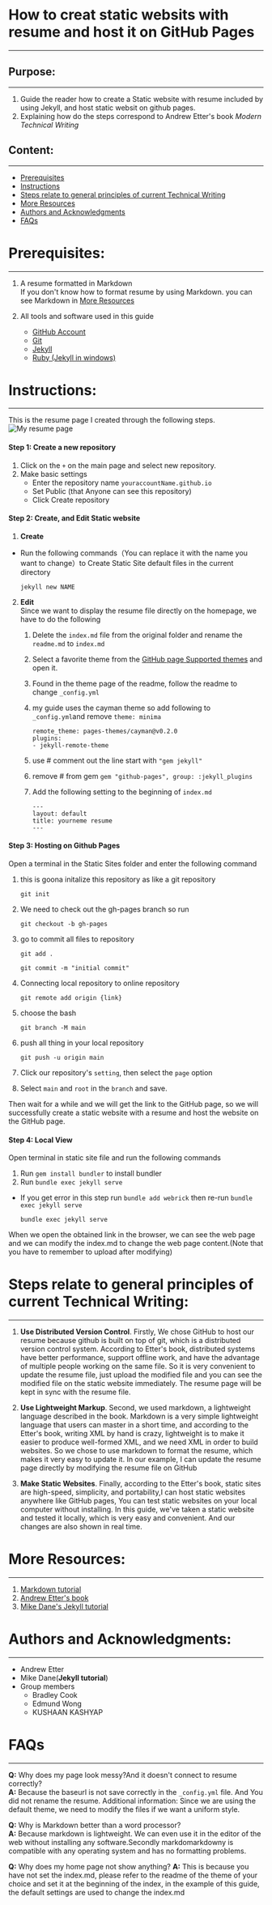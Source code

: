 # How to creat static websits with resume and host it on GitHub Pages 
---

## Purpose:
---
1. Guide the reader how to create a Static website with resume included by using Jekyll, and host static websit on github pages.
2. Explaining how do the steps correspond to Andrew Etter's book _Modern Technical Writing_

## Content:
---
- [Prerequisites](#prerequisites)
- [Instructions](#instructions)
- [Steps relate to general principles of current Technical Writing](#steps-relate-to-general-principles-of-current-technical-writing)
- [More Resources](#more-resources)
- [Authors and Acknowledgments](#authors-and-acknowledgments)
- [FAQs](#faqs)

# Prerequisites:
---
 1. A resume formatted in Markdown  
If you don't know how to format resume by using Markdown. you can see Markdown in [More Resources](#more-resources)

 2. All tools and software used in this guide 
    - [GitHub Account](https://github.com/join)
    - [Git](https://git-scm.com/downloads)
    - [Jekyll](https://jekyllrb.com/docs/installation/)
    - [Ruby (Jekyll in windows)](https://jekyllrb.com/docs/installation/windows/)

# Instructions:
---
This is the resume page I created through the following steps.
![My resume page](jiazhentian-resume.gif)

#### **Step 1:** Create a new repository
1. Click on the `+` on the main page and select new repository.
2. Make basic settings
    - Enter the repository name `youraccountName.github.io`
    - Set Public (that Anyone can see this repository)
    - Click Create repository

#### **Step 2:** Create, and Edit Static website
1. **Create**
  - Run the following commands（You can replace it with the name you want to change）to Create  Static Site default files in the current directory  
    ``` 
    jekyll new NAME
    ```

2. **Edit**  
  Since we want to display the resume file directly on the homepage, we have to do the following
    1. Delete the `index.md` file from the original folder and rename the `readme.md` to `index.md`
    2. Select a favorite theme from the [GitHub page Supported themes](https://pages.github.com/themes/) and open it.
    3. Found in the theme page of the readme, follow the readme to change `_config.yml`
    4. my guide uses the cayman theme so add following to `_config.yml`and remove `theme: minima`
    
         ```
         remote_theme: pages-themes/cayman@v0.2.0
         plugins:
         - jekyll-remote-theme
         ```
    5. use # comment out the line start with `"gem jekyll"`  
    6. remove # from gem `gem "github-pages", group: :jekyll_plugins`
    7. Add the following setting to the beginning of `index.md`
         ```
         ---
         layout: default
         title: yourneme resume
         ---
         ```

#### **Step 3:** Hosting on Github Pages
Open a terminal in the Static Sites folder and enter the following command

1. this is goona initalize this repository as like a git repository

    ```
    git init
    ```
2. We need to check out the gh-pages branch so run

    ```
    git checkout -b gh-pages
    ```

4. go to commit all files to repository

    ```
    git add .
    ```
    ```
    git commit -m "initial commit"
    ```
5. Connecting local repository to online repository
    ```
    git remote add origin {link}
    ```
6. choose the bash
    ```
    git branch -M main
    ```
7. push all thing in your local repository
    ```
    git push -u origin main
    ```

8. Click our repository's `setting`, then select the `page` option
9. Select `main` and `root` in the `branch` and save.  

Then wait for a while and we will get the link to the GitHub page, so we will successfully create a static website with a resume and host the website on the GitHub page.

#### **Step 4:** Local View
 Open terminal in static site file and run the following commands
 1. Run ```gem install bundler``` to install bundler
 2. Run ```bundle exec jekyll serve``` 
- If you get error in this step run ```bundle add webrick``` then re-run ```bundle exec jekyll serve```
    ```
    bundle exec jekyll serve
    ```
When we open the obtained link in the browser, we can see the web page and we can modify the index.md to change the web page content.(Note that you have to remember to upload after modifying)





# Steps relate to general principles of current Technical Writing:
---
1. **Use Distributed Version Control**. Firstly, We chose GitHub to host our resume because github is built on top of git, which is a distributed version control system. According to Etter's book, distributed systems have better performance, support offline work, and have the advantage of multiple people working on the same file. So it is very convenient to update the resume file, just upload the modified file and you can see the modified file on the static website immediately. The resume page will be kept in sync with the resume file.

2. **Use Lightweight Markup**. Second, we used markdown, a lightweight language described in the book. Markdown is a very simple lightweight language that users can master in a short time, and according to the Etter's book, writing XML by hand is crazy, lightweight is to make it easier to produce well-formed XML, and we need XML in order to build websites. So we chose to use markdown to format the resume, which makes it very easy to update it. In our example, I can update the resume page directly by modifying the resume file on GitHub

3. **Make Static Websites**.  Finally, according to the Etter's book, static sites are high-speed, simplicity, and portability,I can host static websites anywhere like GitHub pages, You can test static websites on your local computer without installing. In this guide, we've taken a static website and tested it locally, which is very easy and convenient. And our changes are also shown in real time.

# More Resources:
---
1. [Markdown tutorial](https://www.markdowntutorial.com/)
2. [Andrew Etter's book](https://www.amazon.ca/Modern-Technical-Writing-Introduction-Documentation-ebook/dp/B01A2QL9SS)
3. [Mike Dane's Jekyll tutorial](https://www.youtube.com/playlist?list=PLLAZ4kZ9dFpOPV5C5Ay0pHaa0RJFhcmcB)
# Authors and Acknowledgments:
---
- Andrew Etter
- Mike Dane(**Jekyll tutorial**)
- Group members
  - Bradley Cook 
  - Edmund Wong 
  - KUSHAAN KASHYAP 

# FAQs
---
**Q:** Why does my page look messy?And it doesn't connect to resume correctly?  
**A:** Because the baseurl is not save correctly in the `_config.yml` file. And You did not rename the resume. Additional information: Since we are using the default theme, we need to modify the files if we want a uniform style.

**Q:** Why is Markdown better than a word processor?  
**A:** Because markdown is lightweight. We can even use it in the editor of the web without installing any software.Secondly markdomarkdowny is compatible with any operating system and has no formatting problems.  

**Q:** Why does my home page not show anything?
**A:** This is because you have not set the index.md, please refer to the readme of the theme of your choice and set it at the beginning of the index, in the example of this guide, the default settings are used to change the index.md
